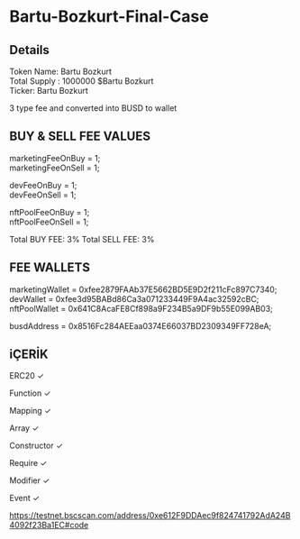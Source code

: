 # Bartu-Bozkurt-Final-Case
## Details
Token Name: Bartu Bozkurt<br>
Total Supply : 1000000 $Bartu Bozkurt<br>
Ticker: Bartu Bozkurt<br>

3 type fee and converted into BUSD to wallet

## BUY & SELL FEE VALUES
marketingFeeOnBuy = 1;<br>
marketingFeeOnSell = 1;<br>

devFeeOnBuy = 1;<br>
devFeeOnSell = 1;<br>

nftPoolFeeOnBuy = 1;<br>
nftPoolFeeOnSell = 1;<br>

Total BUY FEE: 3%
Total SELL FEE: 3%

## FEE WALLETS
marketingWallet = 0xfee2879FAAb37E5662BD5E9D2f211cFc897C7340;<br>
devWallet = 0xfee3d95BABd86Ca3a071233449F9A4ac32592cBC;<br>
nftPoolWallet = 0x641C8AcaFE8Cf898a9F234B5a9DF9b55E099AB03;<br>

busdAddress = 0x8516Fc284AEEaa0374E66037BD2309349FF728eA;<br>


## iÇERİK
ERC20 ✓

Function ✓

Mapping ✓

Array ✓

Constructor ✓
 
Require ✓

Modifier ✓

Event ✓

https://testnet.bscscan.com/address/0xe612F9DDAec9f824741792AdA24B4092f23Ba1EC#code
